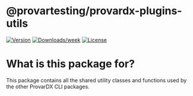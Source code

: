 # @provartesting/provardx-plugins-utils

[![Version](https://img.shields.io/npm/v/@provartesting/provardx-plugins-utils.svg)](https://npmjs.org/package/@provartesting/provardx-plugins-utils)
[![Downloads/week](https://img.shields.io/npm/dw/@provartesting/provardx-plugins-utils.svg)](https://npmjs.org/package/@provartesting/provardx-plugins-utils)
[![License](https://img.shields.io/npm/l/@provartesting/provardx-plugins-utils.svg)](https://github.com/ProvarTesting/provardx-plugins-utils/blob/main/LICENSE.md)

# What is this package for?

This package contains all the shared utility classes and functions used by the other ProvarDX CLI packages.
